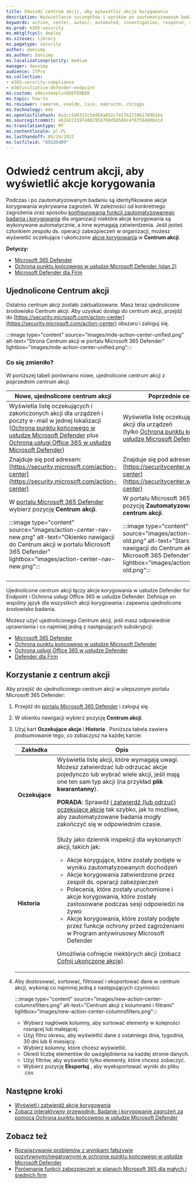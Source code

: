 ```yaml
---
title: Odwiedź centrum akcji, aby wyświetlić akcje korygowania
description: Wyświetlanie szczegółów i wyników po zautomatyzowanym badaniu za pomocą centrum akcji
keywords: action, center, autoir, automated, investigation, response, remediation
ms.prod: m365-security
ms.mktglfcycl: deploy
ms.sitesec: library
ms.pagetype: security
author: dansimp
ms.author: dansimp
ms.localizationpriority: medium
manager: dansimp
audience: ITPro
ms.collection:
- m365-security-compliance
- m365initiative-defender-endpoint
ms.custom: admindeeplinkDEFENDER
ms.topic: how-to
ms.reviewer: ramarom, evaldm, isco, mabraitm, chriggs
ms.technology: mde
ms.openlocfilehash: 6a2cc5d4315c5dd64a852c74176272061789b1ba
ms.sourcegitcommit: e624221597480295b799d56568c4f6f56d40b41d
ms.translationtype: MT
ms.contentlocale: pl-PL
ms.lasthandoff: 05/19/2022
ms.locfileid: "65535409"
---
```

# <a name="visit-the-action-center-to-see-remediation-actions"></a>Odwiedź centrum akcji, aby wyświetlić akcje korygowania

Podczas i po zautomatyzowanym badaniu są identyfikowane akcje korygowania wykrywania zagrożeń. W zależności od konkretnego zagrożenia oraz sposobu [konfigurowania funkcji zautomatyzowanego badania i korygowania](configure-automated-investigations-remediation.md) dla organizacji niektóre akcje korygowania są wykonywane automatycznie, a inne wymagają zatwierdzenia. Jeśli jesteś członkiem zespołu ds. operacji zabezpieczeń w organizacji, możesz wyświetlić oczekujące i ukończone [akcje korygowania](manage-auto-investigation.md#remediation-actions) w **Centrum akcji**.

**Dotyczy:**
- [Microsoft 365 Defender](https://go.microsoft.com/fwlink/?linkid=2118804)
- [Ochrona punktu końcowego w usłudze Microsoft Defender (plan 2)](https://go.microsoft.com/fwlink/p/?linkid=2154037) 
- [Microsoft Defender dla Firm](../defender-business/mdb-overview.md)

## <a name="the-unified-action-center"></a>Ujednolicone Centrum akcji

Ostatnio centrum akcji zostało zaktualizowane. Masz teraz ujednolicone środowisko Centrum akcji. Aby uzyskać dostęp do centrum akcji, przejdź do [https://security.microsoft.com/action-center](https://security.microsoft.com/action-center) obszaru i zaloguj się.

:::image type="content" source="images/mde-action-center-unified.png" alt-text="Strona Centrum akcji w portalu Microsoft 365 Defender" lightbox="images/mde-action-center-unified.png":::

### <a name="whats-changed"></a>Co się zmieniło?

W poniższej tabeli porównano nowe, ujednolicone centrum akcji z poprzednim centrum akcji.

|Nowe, ujednolicone centrum akcji  |Poprzednie centrum akcji  |
|---------|---------|
|Wyświetla listę oczekujących i zakończonych akcji dla urządzeń i poczty e-mail w jednej lokalizacji <br/>([Ochrona punktu końcowego w usłudze Microsoft Defender](microsoft-defender-endpoint.md) plus [Ochrona usługi Office 365 w usłudze Microsoft Defender](/microsoft-365/security/office-365-security/office-365-atp))|Wyświetla listę oczekujących i ukończonych akcji dla urządzeń <br/> (tylko [Ochrona punktu końcowego w usłudze Microsoft Defender](microsoft-defender-endpoint.md))   |
|Znajduje się pod adresem:<br/>[https://security.microsoft.com/action-center](https://security.microsoft.com/action-center)         |Znajduje się pod adresem:<br/>[https://securitycenter.windows.com/action-center](https://securitycenter.windows.com/action-center)     |
| W <a href="https://go.microsoft.com/fwlink/p/?linkid=2077139" target="_blank">portalu Microsoft 365 Defender</a> wybierz pozycję **Centrum akcji**. <p>:::image type="content" source="images/action-center-nav-new.png" alt-text="Okienko nawigacji do Centrum akcji w portalu Microsoft 365 Defender" lightbox="images/action-center-nav-new.png"::: | W portalu Microsoft 365 Defender wybierz pozycję **Zautomatyzowane badaniaW** >  **centrum akcji**. <p>:::image type="content" source="images/action-center-nav-old.png" alt-text="Starsza wersja okienka nawigacji do Centrum akcji w portalu Microsoft 365 Defender" lightbox="images/action-center-nav-old.png":::  |

Ujednolicone centrum akcji łączy akcje korygowania w usłudze Defender for Endpoint i Ochrona usługi Office 365 w usłudze Defender. Definiuje on wspólny język dla wszystkich akcji korygowania i zapewnia ujednolicone środowisko badania.

Możesz użyć ujednoliconego Centrum akcji, jeśli masz odpowiednie uprawnienia i co najmniej jedną z następujących subskrypcji:

- [Microsoft 365 Defender](/microsoft-365/security/mtp/microsoft-threat-protection)
- [Ochrona punktu końcowego w usłudze Microsoft Defender](microsoft-defender-endpoint.md)
- [Ochrona usługi Office 365 w usłudze Defender](/microsoft-365/security/office-365-security/office-365-atp)
- [Defender dla Firm](../defender-business/mdb-overview.md)

## <a name="using-the-action-center"></a>Korzystanie z centrum akcji

Aby przejść do ujednoliconego centrum akcji w ulepszonym portalu Microsoft 365 Defender:

1. Przejdź do <a href="https://go.microsoft.com/fwlink/p/?linkid=2077139" target="_blank">portalu Microsoft 365 Defender</a> i zaloguj się.

2. W okienku nawigacji wybierz pozycję **Centrum akcji**.

3. Użyj kart **Oczekujące akcje** i **Historia** . Poniższa tabela zawiera podsumowanie tego, co zobaczysz na każdej karcie:

   |Zakładka|Opis|
   |---|---|
   |**Oczekujące**|Wyświetla listę akcji, które wymagają uwagi. Możesz zatwierdzać lub odrzucać akcje pojedynczo lub wybrać wiele akcji, jeśli mają one ten sam typ akcji (na przykład **plik kwarantanny**). <p> **PORADA**: Sprawdź [i zatwierdź (lub odrzuć) oczekujące akcje](manage-auto-investigation.md) tak szybko, jak to możliwe, aby zautomatyzowane badania mogły zakończyć się w odpowiednim czasie.|
   |**Historia**|Służy jako dziennik inspekcji dla wykonanych akcji, takich jak: <ul><li>Akcje korygujące, które zostały podjęte w wyniku zautomatyzowanych dochodzeń</li><li>Akcje korygowania zatwierdzone przez zespół ds. operacji zabezpieczeń</li><li>Polecenia, które zostały uruchomione i akcje korygowania, które zostały zastosowane podczas sesji odpowiedzi na żywo</li><li>Akcje korygowania, które zostały podjęte przez funkcje ochrony przed zagrożeniami w Program antywirusowy Microsoft Defender</li></ul> <p> Umożliwia cofnięcie niektórych akcji (zobacz [Cofnij ukończone akcje](manage-auto-investigation.md#undo-completed-actions)).|

4. Aby dostosować, sortować, filtrować i eksportować dane w centrum akcji, wykonaj co najmniej jedną z następujących czynności:

   :::image type="content" source="images/new-action-center-columnsfilters.png" alt-text="Centrum akcji z kolumnami i filtrami" lightbox="images/new-action-center-columnsfilters.png":::

   - Wybierz nagłówek kolumny, aby sortować elementy w kolejności rosnącej lub malejącej.
   - Użyj filtru okresu, aby wyświetlić dane z ostatniego dnia, tygodnia, 30 dni lub 6 miesięcy.
   - Wybierz kolumny, które chcesz wyświetlić.
   - Określ liczbę elementów do uwzględnienia na każdej stronie danych.
   - Użyj filtrów, aby wyświetlić tylko elementy, które chcesz zobaczyć.
   - Wybierz pozycję **Eksportuj** , aby wyeksportować wyniki do pliku .csv.

## <a name="next-steps"></a>Następne kroki

- [Wyświetl i zatwierdź akcje korygowania](manage-auto-investigation.md)
- [Zobacz interaktywny przewodnik: Badanie i korygowanie zagrożeń za pomocą Ochrona punktu końcowego w usłudze Microsoft Defender](https://aka.ms/MDATP-IR-Interactive-Guide)

## <a name="see-also"></a>Zobacz też

- [Rozwiązywanie problemów z wynikami fałszywie pozytywnymi/negatywnymi w ochronie punktu końcowego w usłudze Microsoft Defender](defender-endpoint-false-positives-negatives.md)
- [Porównanie funkcji zabezpieczeń w planach Microsoft 365 dla małych i średnich firm](../defender-business/compare-mdb-m365-plans.md)
